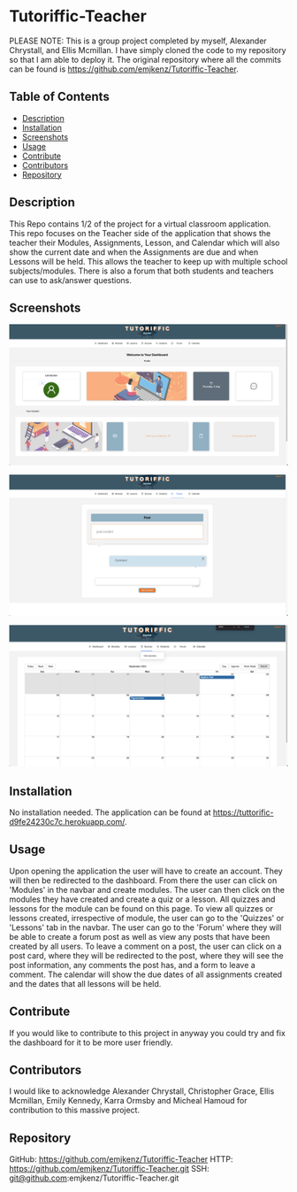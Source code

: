 # Tutoriffic-Teacher

PLEASE NOTE: This is a group project completed by myself, Alexander Chrystall, and  Ellis Mcmillan. I have simply cloned the code to my repository so that I am able to deploy it. The original repository where all the commits can be found is https://github.com/emjkenz/Tutoriffic-Teacher.

## Table of Contents
* [Description](#description)
* [Installation](#installation)
* [Screenshots](#screenshots)
* [Usage](#usage)
* [Contribute](#contribute)
* [Contributors](#contributors)
* [Repository](#repository)

## Description

This Repo contains 1/2 of the project for a virtual classroom application. This repo focuses on the Teacher side of the application that shows the teacher their Modules, Assignments, Lesson, and Calendar which will also show the current date and when the Assignments are due and when Lessons will be held. This allows the teacher to keep up with multiple school subjects/modules. There is also a forum that both students and teachers can use to ask/answer questions.

## Screenshots

![Dashboard](./client//src//assets/Dashboard.png)

![Forum](./client/src/assets/Forum.png)

![Calendar](./client//src/assets/Calendar.png)

## Installation

No installation needed. The application can be found at https://tuttorific-d9fe24230c7c.herokuapp.com/.

## Usage

Upon opening the application the user will have to create an account. They will then be redirected to the dashboard. From there the user can click on 'Modules' in the navbar and create modules. The user can then click on the modules they have created and create a quiz or a lesson. All quizzes and lessons for the module can be found on this page. To view all quizzes or lessons created, irrespective of module, the user can go to the 'Quizzes' or 'Lessons' tab in the navbar. The user can go to the 'Forum' where they will be able to create a forum post as well as view any posts that have been created by all users. To leave a comment on a post, the user can click on a post card, where they will be redirected to the post, where they will see the post information, any comments the post has, and a form to leave a comment. The calendar will show the due dates of all assignments created and the dates that all lessons will be held.

## Contribute

If you would like to contribute to this project in anyway you could try and fix the dashboard for it to be more user friendly.

## Contributors

I would like to acknowledge Alexander Chrystall, Christopher Grace, Ellis Mcmillan, Emily Kennedy, Karra Ormsby and Micheal Hamoud for contribution to this massive project.

## Repository

GitHub: https://github.com/emjkenz/Tutoriffic-Teacher
HTTP: https://github.com/emjkenz/Tutoriffic-Teacher.git
SSH: git@github.com:emjkenz/Tutoriffic-Teacher.git
